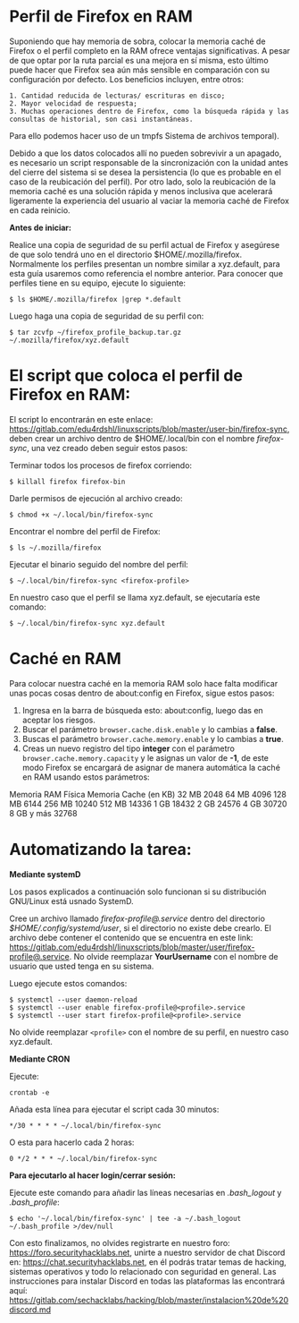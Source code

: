 # Perfil de Firefox en RAM

Suponiendo que hay memoria de sobra, colocar la memoria caché de Firefox o el perfil completo en la RAM ofrece ventajas significativas. A pesar de que optar por la ruta parcial es una mejora en sí misma, esto último puede hacer que Firefox sea aún más sensible en comparación con su configuración por defecto. Los beneficios incluyen, entre otros:

    1. Cantidad reducida de lecturas/ escrituras en disco;
    2. Mayor velocidad de respuesta;
    3. Muchas operaciones dentro de Firefox, como la búsqueda rápida y las consultas de historial, son casi instantáneas.

Para ello podemos hacer uso de un tmpfs Sistema de archivos temporal).

Debido a que los datos colocados allí no pueden sobrevivir a un apagado, es necesario un script responsable de la sincronización con la unidad antes del cierre del sistema si se desea la persistencia (lo que es probable en el caso de la reubicación del perfil). Por otro lado, solo la reubicación de la memoria caché es una solución rápida y menos inclusiva que acelerará ligeramente la experiencia del usuario al vaciar la memoria caché de Firefox en cada reinicio.

**Antes de iniciar:**

Realice una copia de seguridad de su perfil actual de Firefox y asegúrese de que solo tendrá uno en el directorio $HOME/.mozilla/firefox. Normalmente los perfiles presentan un nombre similar a xyz.default, para esta guía usaremos como referencia el nombre anterior. Para conocer que perfiles tiene en su equipo, ejecute lo siguiente:

```
$ ls $HOME/.mozilla/firefox |grep *.default
```

Luego haga una copia de seguridad de su perfil con:

```
$ tar zcvfp ~/firefox_profile_backup.tar.gz ~/.mozilla/firefox/xyz.default
```


# **El script que coloca el perfil de Firefox en RAM:**

El script lo encontrarán en este enlace: https://gitlab.com/edu4rdshl/linuxscripts/blob/master/user-bin/firefox-sync, deben crear un archivo dentro de $HOME/.local/bin con el nombre *firefox-sync*, una vez creado deben seguir estos pasos:

Terminar todos los procesos de firefox corriendo:

```
$ killall firefox firefox-bin
```

Darle permisos de ejecución al archivo creado:

```
$ chmod +x ~/.local/bin/firefox-sync
```

Encontrar el nombre del perfil de Firefox:

```
$ ls ~/.mozilla/firefox
```

Ejecutar el binario seguido del nombre del perfil:

```
$ ~/.local/bin/firefox-sync <firefox-profile>
``` 

En nuestro caso que el perfil se llama xyz.default, se ejecutaría este comando:

```
$ ~/.local/bin/firefox-sync xyz.default
```

# Caché en RAM

Para colocar nuestra caché en la memoria RAM solo hace falta modificar unas pocas cosas dentro de about:config en Firefox, sigue estos pasos:

1. Ingresa en la barra de búsqueda esto: about:config, luego das en aceptar los riesgos.
2. Buscar el parámetro `browser.cache.disk.enable` y lo cambias a **false**.
3. Buscas el parámetro `browser.cache.memory.enable` y lo cambias a **true**.
4. Creas un nuevo registro del tipo **integer** con el parámetro `browser.cache.memory.capacity` y le asignas un valor de **-1**, de este modo Firefox se encargará de asignar de manera automática la caché en RAM usando estos parámetros:

Memoria RAM Física  Memoria Cache (en KB)
32 MB               2048
64 MB               4096
128 MB              6144
256 MB              10240
512 MB              14336
1 GB                18432
2 GB                24576
4 GB                30720
8 GB y más          32768

# **Automatizando la tarea:**

**Mediante systemD**

Los pasos explicados a continuación solo funcionan si su distribución GNU/Linux está usnado SystemD.

Cree un archivo llamado *firefox-profile@.service* dentro del directorio *$HOME/.config/systemd/user*, si el directorio no existe debe crearlo. El archivo debe contener el contenido que se encuentra en este link: https://gitlab.com/edu4rdshl/linuxscripts/blob/master/user/firefox-profile@.service. No olvide reemplazar **YourUsername** con el nombre de usuario que usted tenga en su sistema.

Luego ejecute estos comandos:

```
$ systemctl --user daemon-reload
$ systemctl --user enable firefox-profile@<profile>.service
$ systemctl --user start firefox-profile@<profile>.service 
```
No olvide reemplazar `<profile>` con el nombre de su perfil, en nuestro caso xyz.default.

**Mediante CRON**

Ejecute:

```
crontab -e
```

Añada esta línea para ejecutar el script cada 30 minutos:

`*/30 * * * * ~/.local/bin/firefox-sync`

O esta para hacerlo cada 2 horas:

`0 */2 * * * ~/.local/bin/firefox-sync`

**Para ejecutarlo al hacer login/cerrar sesión:**

Ejecute este comando para añadir las líneas necesarias en *.bash_logout* y *.bash_profile*:

`$ echo '~/.local/bin/firefox-sync' | tee -a ~/.bash_logout ~/.bash_profile >/dev/null`

Con esto finalizamos, no olvides registrarte en nuestro foro: https://foro.securityhacklabs.net, unirte a nuestro servidor de chat Discord en: https://chat.securityhacklabs.net, en él podrás tratar temas de hacking, sistemas operativos y todo lo relacionado con seguridad en general. Las instrucciones para instalar Discord en todas las plataformas las encontrará aquí: https://gitlab.com/sechacklabs/hacking/blob/master/instalacion%20de%20discord.md

